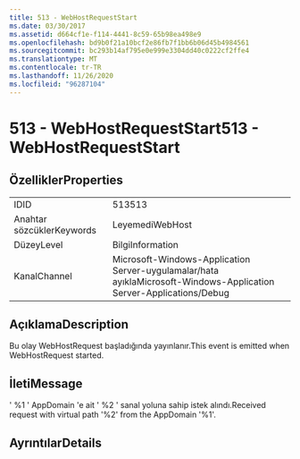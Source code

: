 ```yaml
---
title: 513 - WebHostRequestStart
ms.date: 03/30/2017
ms.assetid: d664cf1e-f114-4441-8c59-65b98ea498e9
ms.openlocfilehash: bd9b0f21a10bcf2e86fb7f1bb6b06d45b4984561
ms.sourcegitcommit: bc293b14af795e0e999e3304dd40c0222cf2ffe4
ms.translationtype: MT
ms.contentlocale: tr-TR
ms.lasthandoff: 11/26/2020
ms.locfileid: "96287104"
---
```

# <a name="513---webhostrequeststart"></a><span data-ttu-id="491a3-102">513 - WebHostRequestStart</span><span class="sxs-lookup"><span data-stu-id="491a3-102">513 - WebHostRequestStart</span></span>

## <a name="properties"></a><span data-ttu-id="491a3-103">Özellikler</span><span class="sxs-lookup"><span data-stu-id="491a3-103">Properties</span></span>  
  
|||  
|-|-|  
|<span data-ttu-id="491a3-104">ID</span><span class="sxs-lookup"><span data-stu-id="491a3-104">ID</span></span>|<span data-ttu-id="491a3-105">513</span><span class="sxs-lookup"><span data-stu-id="491a3-105">513</span></span>|  
|<span data-ttu-id="491a3-106">Anahtar sözcükler</span><span class="sxs-lookup"><span data-stu-id="491a3-106">Keywords</span></span>|<span data-ttu-id="491a3-107">Leyemedi</span><span class="sxs-lookup"><span data-stu-id="491a3-107">WebHost</span></span>|  
|<span data-ttu-id="491a3-108">Düzey</span><span class="sxs-lookup"><span data-stu-id="491a3-108">Level</span></span>|<span data-ttu-id="491a3-109">Bilgi</span><span class="sxs-lookup"><span data-stu-id="491a3-109">Information</span></span>|  
|<span data-ttu-id="491a3-110">Kanal</span><span class="sxs-lookup"><span data-stu-id="491a3-110">Channel</span></span>|<span data-ttu-id="491a3-111">Microsoft-Windows-Application Server-uygulamalar/hata ayıkla</span><span class="sxs-lookup"><span data-stu-id="491a3-111">Microsoft-Windows-Application Server-Applications/Debug</span></span>|  
  
## <a name="description"></a><span data-ttu-id="491a3-112">Açıklama</span><span class="sxs-lookup"><span data-stu-id="491a3-112">Description</span></span>  

 <span data-ttu-id="491a3-113">Bu olay WebHostRequest başladığında yayınlanır.</span><span class="sxs-lookup"><span data-stu-id="491a3-113">This event is emitted when WebHostRequest started.</span></span>  
  
## <a name="message"></a><span data-ttu-id="491a3-114">İleti</span><span class="sxs-lookup"><span data-stu-id="491a3-114">Message</span></span>  

 <span data-ttu-id="491a3-115">' %1 ' AppDomain 'e ait ' %2 ' sanal yoluna sahip istek alındı.</span><span class="sxs-lookup"><span data-stu-id="491a3-115">Received request with virtual path '%2' from the AppDomain '%1'.</span></span>  
  
## <a name="details"></a><span data-ttu-id="491a3-116">Ayrıntılar</span><span class="sxs-lookup"><span data-stu-id="491a3-116">Details</span></span>
